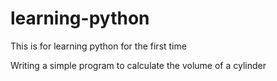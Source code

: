# learning-python
This is for learning python for the first time

Writing a simple program to calculate the volume of a cylinder
